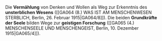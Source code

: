 
Die **Vermählung** von Denken und Wollen als Weg zur Erkenntnis des **unsterblichen Wesens** ([[GA064 (8.) WAS IST AM MENSCHENWESEN STERBLICH, Berlin, 26. Februar 1915|GA064/8]]). Die beiden **Grundkräfte der Seele** bilden Wege zur **geistigen Forschung** ([[GA065 (4.) MENSCHENSEELE UND MENSCHENGEIST, Berlin, 10. Dezember 1915|GA065/4]]).
